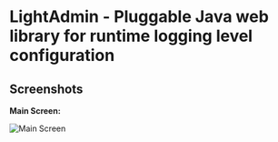 # LightAdmin - Pluggable Java web library for runtime logging level configuration

## Screenshots

<b>Main Screen:</b>

![Main Screen](https://github.com/la-team/light-logging-configurer/raw/master/screenshots/main.png "Main Screen")

